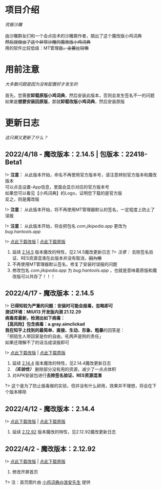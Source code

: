 # 项目介绍
_究极沙雕_<br><br>
由沙雕群友们和一个会点技术的沙雕屑作者，搞出了这个魔改版小鸡词典<br>
~~然后就做出了这个非常沙雕的魔改版小鸡词典~~<br>
用的软件比较低级：MT管理器~~，主要比较懒~~
# 用前注意
_大多数问题是因为没有配置好才发生的_<br><br>
首先，您需要**卸载原版小鸡词典**，然后安装此版本，否则会发生签名不一的问题<br>
如果是**想要安装回原版**，那就**卸载改版小鸡词典**，然后安装原版
# 更新日志
_这只屑又更新了什么？_
## 2022/4/18 - 魔改版本：2.14.5 | 包版本：22418-Beta1
!> **注意：** 从此版本开始，命名不再使用官方版本号，请注意辨别官方版本和魔改版本<br>
可以点击设置-App信息，里面会显示对应的官方版本号<br>
如果您可以看见【小鸡词典】的Logo，证明您下载的是官方版<br>
反之，则是魔改版

!> **注意：** 从此版本开始，将不再使用MT管理器默认的签名，一定程度上防止了误报

!> **注意：** 从此版本开始，将会把包名 _com.jikipedia.app_ 更改为 _bug.hantools.app_

!> [点此下载改版](https://jikipedia-mg-1301949915.cos.ap-nanjing.myqcloud.com/%E5%B0%8F%E9%B8%A1%E8%AF%8D%E5%85%B8%E9%AD%94%E6%94%B9%E7%89%8822418-Beta1.apk)  |  [点此下载原版](https://jikipedia-yb-1301949915.cos.ap-nanjing.myqcloud.com/%E5%B0%8F%E9%B8%A1%E8%AF%8D%E5%85%B82.14.5-%E5%8E%9F%E7%89%88%E5%A4%87%E4%BB%BD.apk)

1. 延续 [2.14.5](/?id=_2022417-魔改版本：2145) 版本魔改的特性，见2.14.5魔改更新日志
?> _注意：_ 去除签名验证、RES资源混淆在此版本并没有取消，~~因为懒~~
2. 不再使用MT管理器默认签名，修复了安装时误报的问题
3. 修改包名 _com.jikipedia.app_ 为 _bug.hantools.app_ ，也就是意味着原版和魔改版可以共存了！！！

## 2022/4/17 - 魔改版本：2.14.5
!> **已得知较为严重的问题：**安装时可能会报毒，忽略即可<br>
测试环境：MIUI13 开发版内测 21.12.29<br>
病毒库最新，检测出如下病毒：<br>
【高风险】包含病毒：a.gray.aimclickad<br>
我在知乎上找到的**最简单、直接、生动、形象、粗暴**的回答是：<br>
「把陌生人带回家是你的自由，吼两声是狗的责任」<br>
如果还理解不了的话当成误报即可

!> [点此下载改版](https://jikipedia-mg-1301949915.cos.ap-nanjing.myqcloud.com/%E5%B0%8F%E9%B8%A1%E8%AF%8D%E5%85%B82.14.5%2B%E9%AD%94%E6%94%B9%E7%89%88.apk)  |  [点此下载原版](https://jikipedia-yb-1301949915.cos.ap-nanjing.myqcloud.com/%E5%B0%8F%E9%B8%A1%E8%AF%8D%E5%85%B82.14.5-%E5%8E%9F%E7%89%88%E5%A4%87%E4%BB%BD.apk)
1. 延续 [2.14.4](/?id=_2022412-魔改版本：2144) 版本魔改的特性，见2.14.4魔改更新日志
2. **_（实验性）_** 删除部分没有用的资源，减少了一点点体积
3. 对APK安装包进行**去除签名验证、RES资源混淆**

?> 这个是为了防止报毒做的实验，但并没有什么卵用，效果并不理想，将会在下个版本移除 

## 2022/4/12 - 魔改版本：2.14.4 
!> [点此下载改版](https://jikipedia-mg-1301949915.cos.ap-nanjing.myqcloud.com/%E5%B0%8F%E9%B8%A1%E8%AF%8D%E5%85%B8-2.14.4%2B%E9%AD%94%E6%94%B9%E7%89%88.apk)  |  [点此下载原版](https://jikipedia-yb-1301949915.cos.ap-nanjing.myqcloud.com/%E5%B0%8F%E9%B8%A1%E8%AF%8D%E5%85%B8-2.14.4-%E5%8E%9F%E7%89%88%E5%A4%87%E4%BB%BD.apk)
1. 延续 [2.12.92](/?id=_202242-魔改版本：21292) 版本魔改的特性，见2.12.92魔改更新日志

## 2022/4/2 - 魔改版本：2.12.92
!> [点此下载改版](https://jikipedia-mg-1301949915.cos.ap-nanjing.myqcloud.com/%E5%B0%8F%E9%B8%A1%E8%AF%8D%E5%85%B8-2.12.92%2B%E9%AD%94%E6%94%B9%E7%89%88.apk)  |  [点此下载原版](https://jikipedia-yb-1301949915.cos.ap-nanjing.myqcloud.com/%E5%B0%8F%E9%B8%A1%E8%AF%8D%E5%85%B8-2.12.92-%E5%8E%9F%E7%89%88%E5%A4%87%E4%BB%BD.apk)
1. 修改开屏首页<br>

?> 注：首页图片由 [小鸡词典@浪安先生](https://jikipedia.com/definitions/user/115112142) 提供
